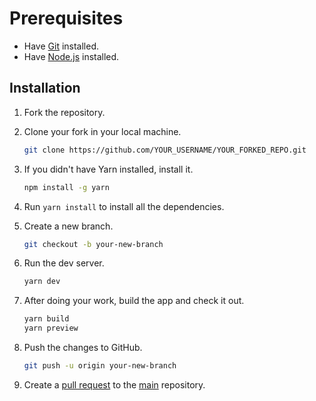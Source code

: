 # Prerequisites

- Have [Git](https://git-scm.com/downloads) installed.
- Have [Node.js](https://nodejs.org/en/download/) installed.

## Installation

1. Fork the repository.
2. Clone your fork in your local machine.

   ```bash
   git clone https://github.com/YOUR_USERNAME/YOUR_FORKED_REPO.git
   ```

3. If you didn't have Yarn installed, install it.

   ```bash
   npm install -g yarn
   ```

4. Run `yarn install` to install all the dependencies.

5. Create a new branch.

   ```bash
   git checkout -b your-new-branch
   ```

6. Run the dev server.

   ```bash
   yarn dev
   ```

7. After doing your work, build the app and check it out.

   ```bash
   yarn build
   yarn preview
   ```

8. Push the changes to GitHub.

   ```bash
   git push -u origin your-new-branch
   ```

9. Create a [pull request](https://docs.github.com/en/github/collaborating-with-pull-requests/proposing-changes-to-your-work-with-pull-requests/creating-a-pull-request-from-a-fork) to the [main](https://github.com/Knoxo/knoxo.github.io) repository.
